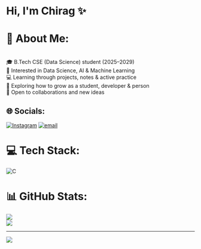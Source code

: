 # Hi, I'm Chirag ✨  

# 💫 About Me:
<br>🎓 B.Tech CSE (Data Science) student (2025–2029)  <br>🤖 Interested in Data Science, AI & Machine Learning  <br>💻 Learning through projects, notes & active practice  <br>🌱 Exploring how to grow as a student, developer & person  <br>🚀 Open to collaborations and new ideas  <br>


## 🌐 Socials:
[![Instagram](https://img.shields.io/badge/Instagram-%23E4405F.svg?logo=Instagram&logoColor=white)](https://instagram.com/simplychiragk) [![email](https://img.shields.io/badge/Email-D14836?logo=gmail&logoColor=white)](mailto:chiragkumar.work@gmail.com) 

# 💻 Tech Stack:
![C](https://img.shields.io/badge/c-%2300599C.svg?style=for-the-badge&logo=c&logoColor=white)
# 📊 GitHub Stats:
![](https://nirzak-streak-stats.vercel.app/?user=simplychiragk&theme=dark&hide_border=false)<br/>
![](https://github-readme-stats.vercel.app/api/top-langs/?username=simplychiragk&theme=dark&hide_border=false&include_all_commits=false&count_private=false&layout=compact)

---
[![](https://visitcount.itsvg.in/api?id=simplychiragk&icon=0&color=0)](https://visitcount.itsvg.in)

